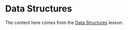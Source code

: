 # Data Structures

The content here comes from the [Data Structures](http://swcarpentry.github.io/r-novice-gapminder/04-data-structures-part1/) 
lesson.

